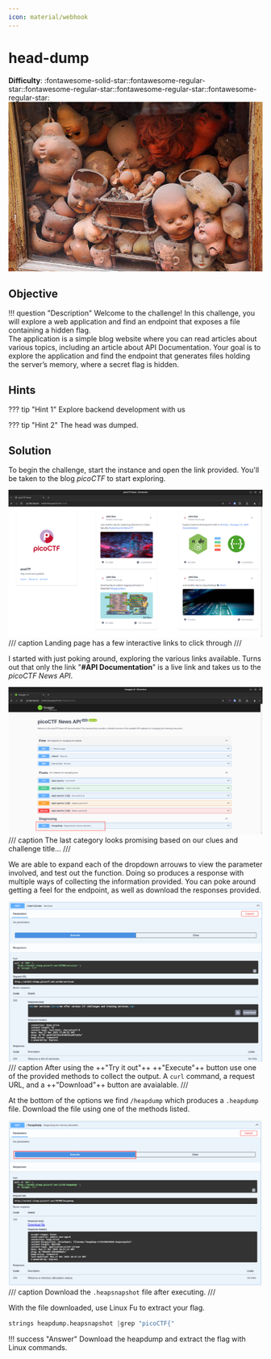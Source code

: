 ```yaml
---
icon: material/webhook
---
```


# head-dump

**Difficulty**: :fontawesome-solid-star::fontawesome-regular-star::fontawesome-regular-star::fontawesome-regular-star::fontawesome-regular-star:<br/>
![head-dump](../WebExploitation/img/head-dump/head-dump.jpg)

## Objective

!!! question "Description"
    Welcome to the challenge! In this challenge, you will explore a web application and find an endpoint that exposes a file containing a hidden flag.<br/>
    The application is a simple blog website where you can read articles about various topics, including an article about API Documentation. Your goal is to explore the application and find the endpoint that generates files holding the server’s memory, where a secret flag is hidden.<br/>

## Hints

??? tip "Hint 1"
    Explore backend development with us

??? tip "Hint 2"
    The head was dumped.

## Solution

To begin the challenge, start the instance and open the link provided. You'll be taken to the blog *picoCTF* to start exploring. 

![landing](../WebExploitation/img/head-dump/pico_news.png)
/// caption
Landing page has a few interactive links to click through
///

I started with just poking around, exploring the various links available. Turns out that only the link "**#API Documentation**" is a live link and takes us to the *picoCTF News API*. 

![API](../WebExploitation/img/head-dump/api.png)
/// caption
The last category looks promising based on our clues and challenge title...
///

We are able to expand each of the dropdown arrouws to view the parameter involved, and test out the function. Doing so produces a response with multiple ways of collecting the information provided. You can poke around getting a feel for the endpoint, as well as download the responses provided.

![services](../WebExploitation/img/head-dump/services.png)
/// caption
After using the ++"Try it out"++ ++"Execute"++ button use one of the provided methods to collect the output. A `curl` command, a request URL, and a ++"Download"++ button are avaialable.
///

At the bottom of the options we find `/heapdump` which produces a `.heapdump` file. Download the file using one of the methods listed. 

![dump](../WebExploitation/img/head-dump/dump.png)
/// caption
Download the `.heapsnapshot` file after executing.
///

With the file downloaded, use Linux Fu to extract your flag.

```py title="Heapdump flag extraction" 
strings heapdump.heapsnapshot |grep "picoCTF{"
```

!!! success "Answer"
    Download the heapdump and extract the flag with Linux commands.
